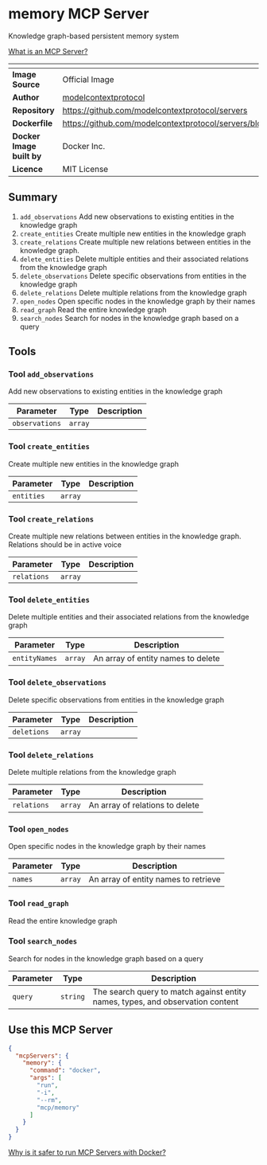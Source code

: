 # memory MCP Server

Knowledge graph-based persistent memory system

[What is an MCP Server?](https://www.anthropic.com/news/model-context-protocol)

|<!-- -->|<!-- -->|
|-|-|
**Image Source**|Official Image
|**Author**|[modelcontextprotocol](https://github.com/modelcontextprotocol)
**Repository**|https://github.com/modelcontextprotocol/servers
**Dockerfile**|https://github.com/modelcontextprotocol/servers/blob/2025.4.6/src/memory/Dockerfile
**Docker Image built by**|Docker Inc.
**Licence**|MIT License

## Summary
1. `add_observations` Add new observations to existing entities in the knowledge graph
1. `create_entities` Create multiple new entities in the knowledge graph
1. `create_relations` Create multiple new relations between entities in the knowledge graph.
1. `delete_entities` Delete multiple entities and their associated relations from the knowledge graph
1. `delete_observations` Delete specific observations from entities in the knowledge graph
1. `delete_relations` Delete multiple relations from the knowledge graph
1. `open_nodes` Open specific nodes in the knowledge graph by their names
1. `read_graph` Read the entire knowledge graph
1. `search_nodes` Search for nodes in the knowledge graph based on a query

## Tools

### Tool `add_observations`
Add new observations to existing entities in the knowledge graph

Parameter|Type|Description
-|-|-
`observations`|`array`|

### Tool `create_entities`
Create multiple new entities in the knowledge graph

Parameter|Type|Description
-|-|-
`entities`|`array`|

### Tool `create_relations`
Create multiple new relations between entities in the knowledge graph. Relations should be in active voice

Parameter|Type|Description
-|-|-
`relations`|`array`|

### Tool `delete_entities`
Delete multiple entities and their associated relations from the knowledge graph

Parameter|Type|Description
-|-|-
`entityNames`|`array`|An array of entity names to delete

### Tool `delete_observations`
Delete specific observations from entities in the knowledge graph

Parameter|Type|Description
-|-|-
`deletions`|`array`|

### Tool `delete_relations`
Delete multiple relations from the knowledge graph

Parameter|Type|Description
-|-|-
`relations`|`array`|An array of relations to delete

### Tool `open_nodes`
Open specific nodes in the knowledge graph by their names

Parameter|Type|Description
-|-|-
`names`|`array`|An array of entity names to retrieve

### Tool `read_graph`
Read the entire knowledge graph

### Tool `search_nodes`
Search for nodes in the knowledge graph based on a query

Parameter|Type|Description
-|-|-
`query`|`string`|The search query to match against entity names, types, and observation content

## Use this MCP Server

```json
{
  "mcpServers": {
    "memory": {
      "command": "docker",
      "args": [
        "run",
        "-i",
        "--rm",
        "mcp/memory"
      ]
    }
  }
}
```

[Why is it safer to run MCP Servers with Docker?](https://www.docker.com/blog/the-model-context-protocol-simplifying-building-ai-apps-with-anthropic-claude-desktop-and-docker/)
